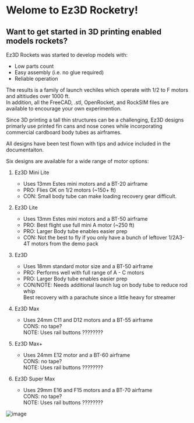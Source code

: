 # Welome to Ez3D Rocketry!

## Want to get started in 3D printing enabled models rockets? <br />

Ez3D Rockets was started to develop models with:
- Low parts count
- Easy assembly (i.e. no glue required)
- Reliable operation

The results is a family of launch vechiles which operate with 1/2 to F motors and altitiudes over 1000 ft. <br/>
In addition, all the FreeCAD, .stl, OpenRocket, and RockSIM files are available to encourage your own experimention. 

Since 3D printing a tall thin structures can be a challenging, Ez3D designs primarly use printed fin cans and nose cones
while incorporating commercial cardboard body tubes as airframes. 

All designs have been test flown with tips and advice included in the documentaiton. 



Six designs are available for a wide range of motor options:

1. Ez3D Mini Lite
   - Uses 13mm Estes mini motors and a BT-20 airframe
   - PRO: Flies OK on 1/2 motors (~150+ ft)
   - CON: Small body tube can make loading recovery gear difficult.
     
2. Ez3D Lite
   - Uses 13mm Estes mini motors and a BT-50 airframe
   - PRO: Best flight use full mini A motor (~250 ft)
   - PRO: Larger Body tube enables easier prep
   - CON: Not the best to fly if you only have a bunch of leftover 1/2A3-4T motors from the demo pack
  
  
3.  Ez3D
    - Uses 18mm standard motor size and a BT-50 airframe
    - PRO: Performs well with full range of A - C motors
    - PRO: Larger Body tube enables easier prep<br />
    - CON/NOTE: Needs additional launch lug on body tube to reduce rod whip<br />
      Best recovery with a parachute since a little heavy for streamer


4. Ez3D Max
   - Uses 24mm C11 and D12 motors and a BT-55 airframe<br />
  CONS: no tape? <br />
      NOTE: Uses rail buttons ????????<br />

5. Ez3D Max+
   - Uses 24mm E12 motor and a BT-60 airframe<br />
    CONS: no tape? <br />
      NOTE: Uses rail buttons ????????<br />
      
6. Ez3D Super Max
   - Uses 29mm E16 and F15 motors and a BT-70 airframe<br />
    CONS: no tape? <br />
      NOTE: Uses rail buttons ????????<br />


 


![image](https://github.com/user-attachments/assets/45840be7-06ce-4e00-a596-92ec5753fa62)
